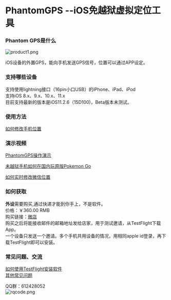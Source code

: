 # PhantomGPS --iOS免越狱虚拟定位工具
### Phantom GPS是什么
![product1.png](http://upload-images.jianshu.io/upload_images/5872815-dc2dc69e4028d067.png?imageMogr2/auto-orient/strip%7CimageView2/2/w/1240)

iOS设备的外置GPS，能向手机发送GPS信号，位置可以通过APP设定。
### 支持哪些设备
支持使用lightning接口（16pin小口USB）的iPhone、iPad、iPod<br>
支持iOS 8.x、9.x、10.x、11.x<br>
目前支持最新的版本是iOS11.2.6（15D100)，Beta版本未测试。

### 使用方法
[如何修改手机位置](https://jingyan.baidu.com/article/4b07be3ca7a77c48b380f334.html)

### 演示视频
[PhantomGPS操作演示](http://player.youku.com/embed/XMzI2NzQ1NzEyOA==)

[未越狱手机如何在国内玩原版Pokemon Go](http://player.youku.com/embed/XMjcxMjE0MjYzNg==)

[如何实时修改微信位置](http://player.youku.com/embed/XMjcwODc2NzAzNg==)

### 如何获取
**外设**需要购买,通过快递才能到你手上，不是软件。<br>
价格：￥360.00 RMB<br>
购买链接：[微店](http://weidian.com/i/2245714574?ifr=itemdetail&wfr=c)
<br>
购买之后将能接收邮件的邮箱地址发给店家，用于测试邀请，从TestFlight下载App。<br>
一个设备只发送一个邀请。多个手机共用设备的情况，用相同apple id登录，再下载TestFlight即可以安装。
### 常见问题、交流
[如何使用TestFlight安装软件](https://jingyan.baidu.com/article/63f23628276e1d0209ab3d10.html)<br>
[其他常见问题](https://github.com/phantomgps/phantomgps.github.io/blob/master/faq.md)

QQ群：612428052<br>
![rqcode.png](http://upload-images.jianshu.io/upload_images/5872815-efba5722342dc399.png?imageMogr2/auto-orient/strip%7CimageView2/2/w/1240)
